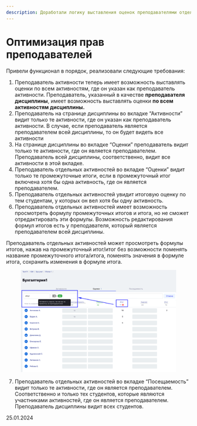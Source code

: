 ```yaml
---
description: Доработали логику выставления оценок преподавателями отдельных активностей
---
```


# Оптимизация прав преподавателей

Привели функционал в порядок, реализовали следующие требования:

1. Преподаватель активности теперь имеет возможность выставлять оценки по всем активностям, где он указан как преподаватель активности. Преподаватель, указанный в качестве **преподавателя дисциплины**, имеет возможность выставлять оценки **по всем активностям дисциплины.**
2. Преподаватель на странице дисциплины во вкладке “Активности” видит только те активности, где он указан как преподаватель активности. В случае, если преподаватель является преподавателем всей дисциплины, то он будет видеть все активности
3. На странице дисциплины во вкладке “Оценки” преподаватель видит только те активности, где он является преподавателем. Преподаватель всей дисциплины, соответственно, видит все активности в этой вкладке.
4. Преподаватель отдельных активностей во вкладке “Оценки” видит только те промежуточные итоги, если в промежуточный итог включена хотя бы одна активность, где он является преподавателем.
5. Преподаватель отдельных активностей увидит итоговую оценку по тем студентам, у которых он вел хотя бы одну активность.
6. Преподаватель отдельных активностей имеет возможность просмотреть формулу промежуточных итогов и итога, но не сможет отредактировать эти формулы. Возможность редактирования формул итогов есть у преподавателя, который является преподавателем всей дисциплины.

Преподаватель отдельных активностей может просмотреть формулы итогов, нажав на промежуточный итог/итог без возможности поменять название промежуточного итога/итога, поменять значения в формуле итога, сохранить изменения в формуле итога.

<figure><img src="../../.gitbook/assets/image (833).png" alt=""><figcaption></figcaption></figure>

7. Преподаватель отдельных активностей во вкладке “Посещаемость” видит только те активности, где он является преподавателем. Соответственно и только тех студентов, которые являются участниками активностей, где он является преподавателем. Преподаватель дисциплины видит всех студентов.

25.01.2024
